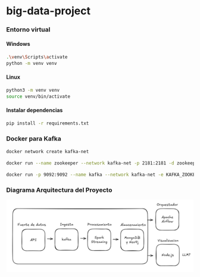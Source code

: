 # big-data-project

### Entorno virtual

#### Windows

```bash
.\venv\Scripts\activate
python -m venv venv
```
#### Linux

```bash
python3 -m venv venv
source venv/bin/activate
```

#### Instalar dependencias

```bash
pip install -r requirements.txt
```



### Docker para Kafka

```bash
docker network create kafka-net
```

```bash
docker run --name zookeeper --network kafka-net -p 2181:2181 -d zookeeper
```

```bash
docker run -p 9092:9092 --name kafka --network kafka-net -e KAFKA_ZOOKEEPER_CONNECT=zookeeper:2181 -e KAFKA_ADVERTISED_LISTENERS=PLAINTEXT://localhost:9092 -e KAFKA_OFFSETS_TOPIC_REPLICATION_FACTOR=1 -d confluentinc/cp-kafka 
```

### Diagrama Arquitectura del Proyecto
![Diagrama Arquitectura](diagrama.jpeg)






